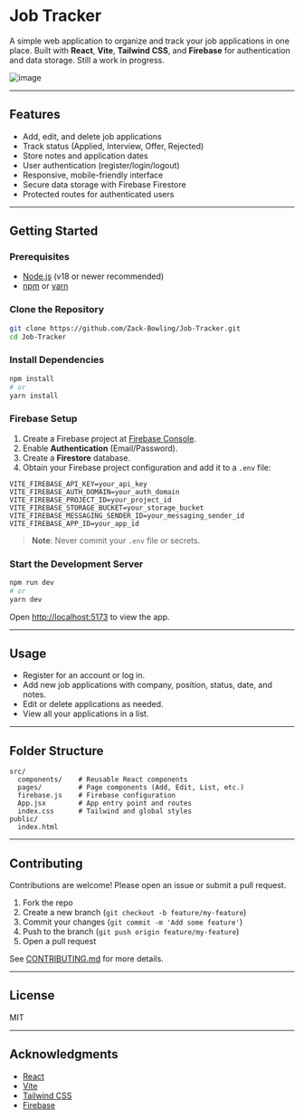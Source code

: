 # Job Tracker

A simple web application to organize and track your job applications in one place. Built with **React**, **Vite**, **Tailwind CSS**, and **Firebase** for authentication and data storage. Still a work in progress.

![image](https://github.com/user-attachments/assets/4d831a93-d060-4a9e-986b-4bb9e3f98475)
 <!-- Add a screenshot if available -->

---

## Features

- Add, edit, and delete job applications
- Track status (Applied, Interview, Offer, Rejected)
- Store notes and application dates
- User authentication (register/login/logout)
- Responsive, mobile-friendly interface
- Secure data storage with Firebase Firestore
- Protected routes for authenticated users

---


## Getting Started

### Prerequisites

- [Node.js](https://nodejs.org/) (v18 or newer recommended)
- [npm](https://www.npmjs.com/) or [yarn](https://yarnpkg.com/)

### Clone the Repository

```sh
git clone https://github.com/Zack-Bowling/Job-Tracker.git
cd Job-Tracker
```

### Install Dependencies

```sh
npm install
# or
yarn install
```

### Firebase Setup

1. Create a Firebase project at [Firebase Console](https://console.firebase.google.com/).
2. Enable **Authentication** (Email/Password).
3. Create a **Firestore** database.
4. Obtain your Firebase project configuration and add it to a `.env` file:

```env
VITE_FIREBASE_API_KEY=your_api_key
VITE_FIREBASE_AUTH_DOMAIN=your_auth_domain
VITE_FIREBASE_PROJECT_ID=your_project_id
VITE_FIREBASE_STORAGE_BUCKET=your_storage_bucket
VITE_FIREBASE_MESSAGING_SENDER_ID=your_messaging_sender_id
VITE_FIREBASE_APP_ID=your_app_id
```

> **Note**: Never commit your `.env` file or secrets.

### Start the Development Server

```sh
npm run dev
# or
yarn dev
```

Open [http://localhost:5173](http://localhost:5173) to view the app.

---

## Usage

- Register for an account or log in.
- Add new job applications with company, position, status, date, and notes.
- Edit or delete applications as needed.
- View all your applications in a list.

---

## Folder Structure

```
src/
  components/    # Reusable React components
  pages/         # Page components (Add, Edit, List, etc.)
  firebase.js    # Firebase configuration
  App.jsx        # App entry point and routes
  index.css      # Tailwind and global styles
public/
  index.html
```

---

## Contributing

Contributions are welcome! Please open an issue or submit a pull request.

1. Fork the repo
2. Create a new branch (`git checkout -b feature/my-feature`)
3. Commit your changes (`git commit -m 'Add some feature'`)
4. Push to the branch (`git push origin feature/my-feature`)
5. Open a pull request

See [CONTRIBUTING.md](CONTRIBUTING.md) for more details.

---

## License

MIT

---

## Acknowledgments

- [React](https://react.dev/)
- [Vite](https://vitejs.dev/)
- [Tailwind CSS](https://tailwindcss.com/)
- [Firebase](https://firebase.google.com/)
